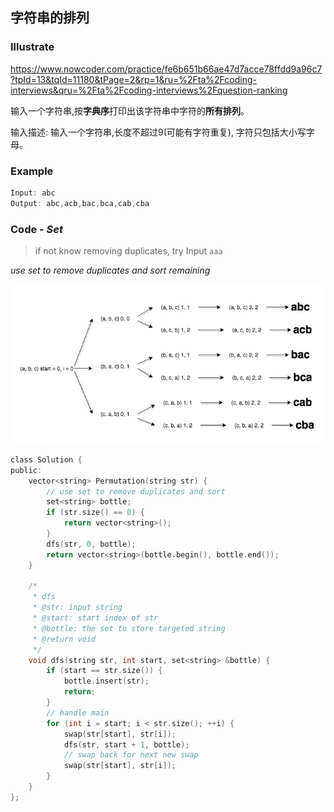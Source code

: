 ## 字符串的排列
### Illustrate
<https://www.nowcoder.com/practice/fe6b651b66ae47d7acce78ffdd9a96c7?tpId=13&tqId=11180&tPage=2&rp=1&ru=%2Fta%2Fcoding-interviews&qru=%2Fta%2Fcoding-interviews%2Fquestion-ranking>

输入一个字符串,按**字典序**打印出该字符串中字符的**所有排列**。

输入描述:
输入一个字符串,长度不超过9(可能有字符重复), 字符只包括大小写字母。

### Example
```c
Input: abc
Output: abc,acb,bac,bca,cab,cba

```

### Code - _Set_

> if not know removing duplicates, try Input `aaa`

_use set to remove duplicates and sort remaining_
<div align=center><img src="./res/permu_set.jpg"/ width=650></div>

```c
class Solution {
public:
    vector<string> Permutation(string str) {
        // use set to remove duplicates and sort
        set<string> bottle;
        if (str.size() == 0) {
            return vector<string>();
        }
        dfs(str, 0, bottle);
        return vector<string>(bottle.begin(), bottle.end());
    }

    /*
     * dfs
     * @str: input string
     * @start: start index of str
     * @bottle: the set to store targeted string
     * @return void
     */
    void dfs(string str, int start, set<string> &bottle) {
        if (start == str.size()) {
            bottle.insert(str);
            return;
        }
        // handle main
        for (int i = start; i < str.size(); ++i) {
            swap(str[start], str[i]);
            dfs(str, start + 1, bottle);
            // swap back for next new swap
            swap(str[start], str[i]);
        }
    }
};
```
